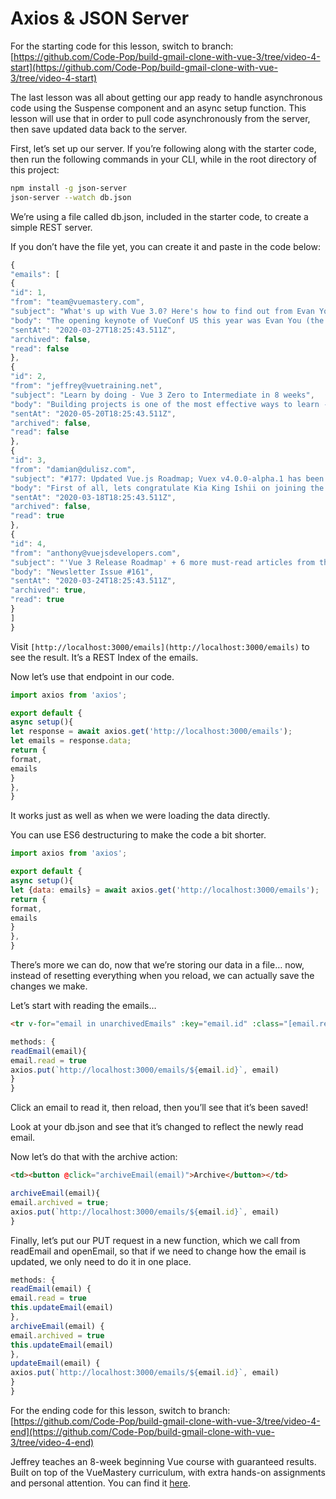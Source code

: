 # Axios & JSON Server

For the starting code for this lesson, switch to branch: [https://github.com/Code-Pop/build-gmail-clone-with-vue-3/tree/video-4-start](https://github.com/Code-Pop/build-gmail-clone-with-vue-3/tree/video-4-start)

The last lesson was all about getting our app ready to handle asynchronous code using the Suspense component and an async setup function. This lesson will use that in order to pull code asynchronously from the server, then save updated data back to the server.

First, let’s set up our server. If you’re following along with the starter code, then run the following commands in your CLI, while in the root directory of this project:

```bash
npm install -g json-server
json-server --watch db.json
```

We’re using a file called db.json, included in the starter code, to create a simple REST server.

If you don’t have the file yet, you can create it and paste in the code below:

```javascript
{
"emails": [
{
"id": 1,
"from": "team@vuemastery.com",
"subject": "What's up with Vue 3.0? Here's how to find out from Evan You",
"body": "The opening keynote of VueConf US this year was Evan You (the creator of Vue), giving his State of the Vuenion address. He walked us through the journey of getting Vue 3 from a prototype to a reality the past year. He also dove into Vue's overall growth in the community.",
"sentAt": "2020-03-27T18:25:43.511Z",
"archived": false,
"read": false
},
{
"id": 2,
"from": "jeffrey@vuetraining.net",
"subject": "Learn by doing - Vue 3 Zero to Intermediate in 8 weeks",
"body": "Building projects is one of the most effective ways to learn - and _the_ most effective way _remember_ what you've learned - but it can be frustrating.\n\nThis 8-week course takes the pain out of 'learning by doing'.\n\nEach week we give you\n\n* a project that will grow your skills without overwhelming you\n* links to hand-picked resources, such as Vue Mastery videos, that share the knowledge you'll need for the project (no more useless rabbit holes)\n* answers to any and all questions you have while working\n* feedback on your completed code (so you're only learning good habits)\n\nOur instructors are standing by to answer your questions.\n\nReady to learn?",
"sentAt": "2020-05-20T18:25:43.511Z",
"archived": false,
"read": false
},
{
"id": 3,
"from": "damian@dulisz.com",
"subject": "#177: Updated Vue.js Roadmap; Vuex v4.0.0-alpha.1 has been released; Kia King Ishii join the core team; Nuxt v2.12 released; Videos from Vue.js Amsterdam 2020 are here!",
"body": "First of all, lets congratulate Kia King Ishii on joining the Vue.js core team! 🎉 He has been doing an incredible job building vuex-orm and will now focus on working on the next versions of Vuex.\n\nSpeaking of which – Vuex v4.0.0-alpha.1 has just been released! This is the version of Vuex that will work with Vue 3.0 but keep the familiar API you know from the current version.",
"sentAt": "2020-03-18T18:25:43.511Z",
"archived": false,
"read": true
},
{
"id": 4,
"from": "anthony@vuejsdevelopers.com",
"subject": "'Vue 3 Release Roadmap' + 6 more must-read articles from this week",
"body": "Newsletter Issue #161",
"sentAt": "2020-03-24T18:25:43.511Z",
"archived": true,
"read": true
}
]
}
```

Visit `[http://localhost:3000/emails](http://localhost:3000/emails)` to see the result. It’s a REST Index of the emails.

Now let’s use that endpoint in our code.

```javascript
import axios from 'axios';

export default {
async setup(){
let response = await axios.get('http://localhost:3000/emails');
let emails = response.data;
return {
format,
emails
}
},
}
```

It works just as well as when we were loading the data directly.

You can use ES6 destructuring to make the code a bit shorter.

```javascript
import axios from 'axios';

export default {
async setup(){
let {data: emails} = await axios.get('http://localhost:3000/emails');
return {
format,
emails
}
},
}
```

There’s more we can do, now that we’re storing our data in a file… now, instead of resetting everything when you reload, we can actually save the changes we make.

Let’s start with reading the emails…

```html
<tr v-for="email in unarchivedEmails" :key="email.id" :class="[email.read ? 'read': '', 'clickable']" @click="readEmail(email)">
```

```javascript
methods: {
readEmail(email){
email.read = true
axios.put(`http://localhost:3000/emails/${email.id}`, email)
}
}
```

Click an email to read it, then reload, then you’ll see that it’s been saved!

Look at your db.json and see that it’s changed to reflect the newly read email.

Now let’s do that with the archive action:

```html
<td><button @click="archiveEmail(email)">Archive</button></td>
```

```javascript
archiveEmail(email){
email.archived = true;
axios.put(`http://localhost:3000/emails/${email.id}`, email)
}
```

Finally, let’s put our PUT request in a new function, which we call from readEmail and openEmail, so that if we need to change how the email is updated, we only need to do it in one place.

```javascript
methods: {
readEmail(email) {
email.read = true
this.updateEmail(email)
},
archiveEmail(email) {
email.archived = true
this.updateEmail(email)
},
updateEmail(email) {
axios.put(`http://localhost:3000/emails/${email.id}`, email)
}
}
```

For the ending code for this lesson, switch to branch: [https://github.com/Code-Pop/build-gmail-clone-with-vue-3/tree/video-4-end](https://github.com/Code-Pop/build-gmail-clone-with-vue-3/tree/video-4-end)

Jeffrey teaches an 8-week beginning Vue course with guaranteed results. Built on top of the VueMastery curriculum, with extra hands-on assignments and personal attention. You can find it [here](https://vuemastery--vuetraining.thrivecart.com/vue-training/).
